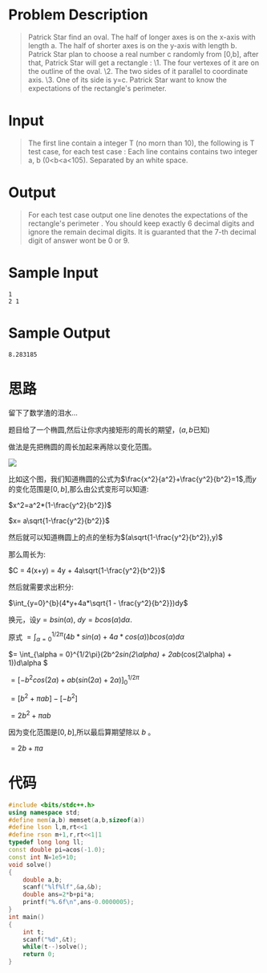 # Problem Description

> Patrick Star find an oval.
> The half of longer axes is on the x-axis with length a.
> The half of shorter axes is on the y-axis with length b.
> Patrick Star plan to choose a real number c randomly from [0,b], after that, Patrick Star will get a rectangle :
> \1. The four vertexes of it are on the outline of the oval.
> \2. The two sides of it parallel to coordinate axis.
> \3. One of its side is y=c.
> Patrick Star want to know the expectations of the rectangle's perimeter.



# Input

> The first line contain a integer T (no morn than 10), the following is T test case, for each test case :
> Each line contains contains two integer a, b (0<b<a<105). Separated by an white space.
>
>  

# Output

> For each test case output one line denotes the expectations of the rectangle's perimeter .
> You should keep exactly 6 decimal digits and ignore the remain decimal digits. 
> It is guaranted that the 7-th decimal digit of answer wont be 0 or 9.

# Sample Input

```
1
2 1
```

 

# Sample Output

```
8.283185
```

# 思路

留下了数学渣的泪水...

题目给了一个椭圆,然后让你求内接矩形的周长的期望，($a,b$已知)

做法是先把椭圆的周长加起来再除以变化范围。

![](http://oqejwrpsj.bkt.clouddn.com/18-8-9/89459352.jpg)

比如这个图，我们知道椭圆的公式为$\frac{x^2}{a^2}+\frac{y^2}{b^2}=1$,而$y$的变化范围是$[0,b]$,那么由公式变形可以知道:

$x^2=a^2*(1-\frac{y^2}{b^2})$

$x= a\sqrt{1-\frac{y^2}{b^2}}$

然后就可以知道椭圆上的点的坐标为$(a\sqrt{1-\frac{y^2}{b^2}},y)$

那么周长为:

$C = 4(x+y) = 4y + 4a\sqrt{1-\frac{y^2}{b^2}}$

然后就需要求出积分:

 $\int_{y=0}^{b}(4*y+4a*\sqrt{1 - \frac{y^2}{b^2}})dy$

换元，设$y = bsin(\alpha)$, $dy = bcos(\alpha)d\alpha$.

原式 $= \int_{\alpha = 0}^{1/2\pi}(4b*sin(\alpha) + 4a*cos(\alpha))bcos(\alpha)d\alpha$

$= \int_{\alpha = 0}^{1/2\pi}(2b^2*sin(2\alpha) + 2ab*(cos(2\alpha) + 1))d\alpha $ 

$= [-b^2cos(2\alpha)+ab(sin(2\alpha)+2\alpha)]_{0}^{1/2\pi}$

$= [b^2 + \pi ab] - [- b^2]$

$= 2b^2 + \pi ab$

 因为变化范围是$[0,b]$,所以最后算期望除以 $b$ 。

$= 2b + \pi a$



# 代码

```cpp
#include <bits/stdc++.h>
using namespace std;
#define mem(a,b) memset(a,b,sizeof(a))
#define lson l,m,rt<<1
#define rson m+1,r,rt<<1|1
typedef long long ll;
const double pi=acos(-1.0);
const int N=1e5+10;
void solve()
{
    double a,b;
    scanf("%lf%lf",&a,&b);
    double ans=2*b+pi*a;
    printf("%.6f\n",ans-0.0000005);
}
int main()
{
    int t;
    scanf("%d",&t);
    while(t--)solve();
    return 0;
}

```

